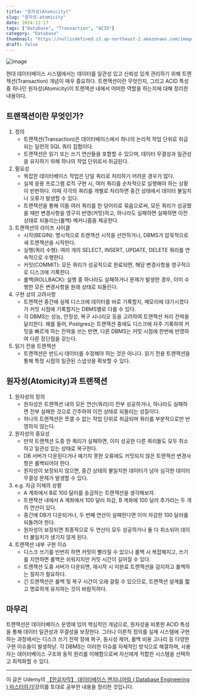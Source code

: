 ```yaml
---
title: "원자성(Atomicity)"
slug: "원자성-atomicity"
date: 2024-12-17
tags: ["Database", "Transaction", "ACID"]
category: "Database"
thumbnail: "https://nullisdefined.s3.ap-northeast-2.amazonaws.com/images/88e92252f66502104df6a92c90e799cb.png"
draft: false
---
```

![image](https://nullisdefined.s3.ap-northeast-2.amazonaws.com/images/88e92252f66502104df6a92c90e799cb.png)


현대 데이터베이스 시스템에서는 데이터를 일관성 있고 신뢰성 있게 관리하기 위해 트랜잭션(Transaction) 개념이 매우 중요하다. 트랜잭션이란 무엇인지, 그리고 ACID 특성 중 하나인 원자성(Atomicity)이 트랜잭션 내에서 어떠한 역할을 하는지에 대해 정리한 내용이다.

## 트랜잭션이란 무엇인가?
1. 정의
	- 트랜잭션(Transaction)은 데이터베이스에서 하나의 논리적 작업 단위로 취급되는 일련의 SQL 쿼리 집합이다.
	- 트랜잭션은 읽기 또는 쓰기 연산들을 포함할 수 있으며, 데이터 무결성과 일관성을 유지하기 위해 하나의 작업 단위로서 취급된다.
2. 필요성
	- 복잡한 데이터베이스 작업은 단일 쿼리로 처리하기 어려운 경우가 많다.
	- 실제 응용 프로그램 로직 구현 시, 여러 쿼리를 순차적으로 실행해야 하는 상황이 빈번하다. 이때 각각의 쿼리를 개별로 처리하면 중간 상태에서 데이터 불일치나 오류가 발생할 수 있다.
	- 트랜잭션을 통해 이들 여러 쿼리를 한 덩어리로 묶음으로써, 모든 쿼리가 성공했을 때만 변경사항을 영구히 반영(커밋)하고, 하나라도 실패하면 실패하면 이전 상태로 되돌리는(롤백) 메커니즘을 제공한다.
3. 트랜잭션의 라이프 사이클
	- 시작(BEGIN): 명시적으로 트랜잭션 시작을 선언하거나, DBMS가 암묵적으로 새 트랜잭션을 시작한다.
	- 실행(쿼리 수행): 여러 개의 SELECT, INSERT, UPDATE, DELETE 쿼리를 연속적으로 수행한다.
	- 커밋(COMMIT): 모든 쿼리가 성공적으로 완료되면, 해당 변경사항을 영구적으로 디스크에 기록한다.
	- 롤백(ROLLBACK): 실행 중 하나라도 실패하거나 문제가 발생한 경우, 이미 수행한 모든 변경사항을 원래 상태로 되돌린다.
4. 구현 상의 고려사항
	- 트랜잭션 중간에 실제 디스크에 데이터를 바로 기록할지, 메모리에 대기시켰다가 커밋 시점에 기록할지는 DBMS별로 다를 수 있다.
	- 각 DBMS는 성능, 안정성, 복구 시나리오 등을 고려하여 트랜잭션 처리 전략을 달리한다. 예를 들어, Postgres는 트랜잭션 중에도 디스크에 자주 기록하여 커밋을 빠르게 하는 전략을 쓰는 반면, 다른 DBMS는 커밋 시점에 한번에 반영하여 다른 장단점을 갖는다.
5. 읽기 전용 트랜잭션
	- 트랜잭션은 반드시 데이터를 수정해야 하는 것은 아니다. 읽기 전용 트랜잭션을 통해 특정 시점의 일관된 스냅샷을 확보할 수 있다.
## 원자성(Atomicity)과 트랜잭션
1. 원자성의 정의
	- 원자성은 트랜잭션 내의 모든 연산(쿼리)이 전부 성공하거나, 하나라도 실패하면 전부 실패한 것으로 간주하여 이전 상태로 되돌리는 성질이다.
	- 하나의 트랜잭션은 쪼갤 수 없는 작업 단위로 취급되며 쿼리를 부분적으로만 반영하지 않는다.
2. 원자성의 중요성
	- 만약 트랜잭션 도중 한 쿼리가 실패하면, 이미 성공한 다른 쿼리들도 모두 취소하고 일관성 있는 상태로 복구한다.
	- DB 서버가 다운된다거나 예기치 못한 오류에도 커밋되지 않은 트랜잭션 변경사항은 롤백되어야 한다.
	- 원자성이 보장되지 않으면, 중간 상태의 불일치한 데이터가 남아 심각한 데이터 무결성 문제가 발생할 수 있다.
3. e.g. 자금 이체의 상황
	- A 계좌에서 B로 100 달러를 송금하는 트랜잭션을 생각해보자.
	- 트랜잭션 내에서 A 계좌에서 100 달러 차감, B 계좌에 100 달러 추가라는 두 개의 연산이 있다.
	- 중간에 DB가 다운되거나, 두 번째 연산이 실패한다면 이미 차감한 100 달러를 되돌려야 한다.
	- 원자성이 보장되면 최종적으로 두 연산이 모두 성공하거나 둘 다 취소되어 데이터 불일치가 생기지 않게 된다.
4. 트랜잭션 내부 구현 이슈
	- 디스크 쓰기를 빈번히 하면 커밋이 빨라질 수 있으나 롤백 시 복잡해지고, 쓰기를 지연하면 롤백은 쉬워지지만 커밋 시간이 길어질 수 있다.
	- 트랜잭션 도중 서버가 다운되면, 재시작 시 미완료 트랜잭션을 감지하고 롤백하는 절차가 필요하다.
	- 긴 트랜잭션은 롤백 및 복구 시간이 오래 걸릴 수 있으므로, 트랜잭션 설계를 짧고 명료하게 유지하는 것이 바람직하다.

## 마무리
트랜잭션은 데이터베이스 운영에 있어 핵심적인 개념으로, 원자성을 비롯한 ACID 특성을 통해 데이터 일관성과 무결성을 보장한다. 그러나 이론적 정의를 실제 시스템에 구현하는 과정에서는 디스크 쓰기 전략 장애 복구, 동시성 제어, 롤백 비용 고나리 등 다양한 구현 이슈들이 발생하낟. 각 DBMS는 이러한 이슈를 자체적인 방식으로 해결하며, 사용자는 데이터베이스 구조와 동작 원리를 이해함으로써 자신에게 적합한 시스템을 선택하고 최적화할 수 있다.

---
이 글은 Udemy의 [【한글자막】 데이터베이스 엔지니어링 ( Database Engineering ) 마스터하기!](https://www.udemy.com/course/database-engineering-korean/)강의를 토대로 공부한 내용을 정리한 것입니다.